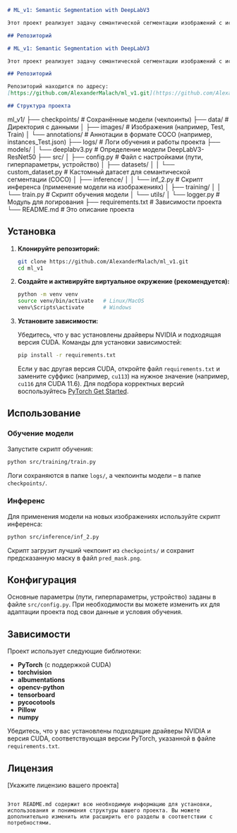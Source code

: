 ```markdown
# ML_v1: Semantic Segmentation with DeepLabV3

Этот проект реализует задачу семантической сегментации изображений с использованием модели DeepLabV3-ResNet50. Проект включает кастомный датасет, построенный по формату COCO, и предоставляет скрипты для обучения и инференса модели. Проект оптимизирован для работы с GPU (CUDA).

## Репозиторий

# ML_v1: Semantic Segmentation with DeepLabV3

Этот проект реализует задачу семантической сегментации изображений с использованием модели DeepLabV3-ResNet50. Проект включает кастомный датасет, построенный по формату COCO, и предоставляет скрипты для обучения и инференса модели. Проект оптимизирован для работы с GPU (CUDA).

## Репозиторий

Репозиторий находится по адресу:  
[https://github.com/AlexanderMalach/ml_v1.git](https://github.com/AlexanderMalach/ml_v1.git)

## Структура проекта

```
ml_v1/
├── checkpoints/                # Сохранённые модели (чекпоинты)
├── data/                       # Директория с данными
│   ├── images/                # Изображения (например, Test, Train)
│   └── annotations/           # Аннотации в формате COCO (например, instances_Test.json)
├── logs/                       # Логи обучения и работы проекта
├── models/
│   └── deeplabv3.py            # Определение модели DeepLabV3-ResNet50
├── src/
│   ├── config.py               # Файл с настройками (пути, гиперпараметры, устройство)
│   ├── datasets/
│   │   └── custom_dataset.py   # Кастомный датасет для семантической сегментации (COCO)
│   ├── inference/
│   │   └── inf_2.py            # Скрипт инференса (применение модели на изображениях)
│   ├── training/
│   │   └── train.py            # Скрипт обучения модели
│   └── utils/
│       └── logger.py           # Модуль для логирования
├── requirements.txt            # Зависимости проекта
└── README.md                   # Это описание проекта


## Установка

1. **Клонируйте репозиторий:**

   ```bash
   git clone https://github.com/AlexanderMalach/ml_v1.git
   cd ml_v1
   ```

2. **Создайте и активируйте виртуальное окружение (рекомендуется):**

   ```bash
   python -m venv venv
   source venv/bin/activate   # Linux/MacOS
   venv\Scripts\activate      # Windows
   ```

3. **Установите зависимости:**

   Убедитесь, что у вас установлены драйверы NVIDIA и подходящая версия CUDA. Команды для установки зависимостей:
   
   ```bash
   pip install -r requirements.txt
   ```

   Если у вас другая версия CUDA, откройте файл `requirements.txt` и замените суффикс (например, `cu113`) на нужное значение (например, `cu116` для CUDA 11.6). Для подбора корректных версий воспользуйтесь [PyTorch Get Started](https://pytorch.org/get-started/locally/).

## Использование

### Обучение модели

Запустите скрипт обучения:

```bash
python src/training/train.py
```

Логи сохраняются в папке `logs/`, а чекпоинты модели – в папке `checkpoints/`.

### Инференс

Для применения модели на новых изображениях используйте скрипт инференса:

```bash
python src/inference/inf_2.py
```

Скрипт загрузит лучший чекпоинт из `checkpoints/` и сохранит предсказанную маску в файл `pred_mask.png`.

## Конфигурация

Основные параметры (пути, гиперпараметры, устройство) заданы в файле `src/config.py`. При необходимости вы можете изменить их для адаптации проекта под свои данные и условия обучения.

## Зависимости

Проект использует следующие библиотеки:
- **PyTorch** (с поддержкой CUDA)
- **torchvision**
- **albumentations**
- **opencv-python**
- **tensorboard**
- **pycocotools**
- **Pillow**
- **numpy**

Убедитесь, что у вас установлены подходящие драйверы NVIDIA и версия CUDA, соответствующая версии PyTorch, указанной в файле `requirements.txt`.

## Лицензия

[Укажите лицензию вашего проекта]
```

Этот README.md содержит всю необходимую информацию для установки, использования и понимания структуры вашего проекта. Вы можете дополнительно изменить или расширить его разделы в соответствии с потребностями.
